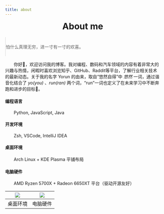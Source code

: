 ```yaml
---
title: about
---
```


<h1 style="text-align: center; margin-top: 0;">About me</h1>

<blockquote style="margin: 1rem 0px; padding: 0.5em 0px;">
  <p>怕什么真理无穷，进一寸有一寸的欢喜。</p>
</blockquote>

<p style="text-indent: 2em">
  你好👋，欢迎访问我的博客。我对编程、数码和汽车领域的内容有着非常大的兴趣与热情，闲暇时喜欢浏览知乎、GitHub、Raddit等平台，了解行业相关技术的最新动态。关于我的名字 Yorun 的由来，取自“悠然自得”中 <em>悠然</em> 一词，通过谐音化结合了 <em>yo(you)</em> 、<em>run(ran)</em> 两个词，“run”一词也定义了在未来学习中不断奔跑和进步的目标🎯。
</p>

#### 编程语言

<p style="text-indent: 2em;">Python, JavaScript, Java</p>

#### 开发环境

<p style="text-indent: 2em;">Zsh, VSCode, IntelliJ IDEA</p>

#### 桌面环境

<p style="text-indent: 2em;">Arch Linux + KDE Plasma 平铺布局</p>

#### 电脑硬件

<p style="text-indent: 2em;">AMD Ryzen 5700X + Radeon 6650XT 平台（驱动开源友好）</p>

| ![](/images/about/desktop.png) | ![](/images/about/computer.jpg) |
| :----------------------------: | :-----------------------------: |
|            桌面环境            |            电脑硬件             |
